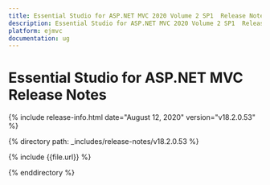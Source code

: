 ```yaml
---
title: Essential Studio for ASP.NET MVC 2020 Volume 2 SP1  Release Notes  
description: Essential Studio for ASP.NET MVC 2020 Volume 2 SP1  Release Notes  
platform: ejmvc
documentation: ug
---
```


# Essential Studio for ASP.NET MVC  Release Notes  

{% include release-info.html date="August 12, 2020"  version="v18.2.0.53" %} 


{% directory path: _includes/release-notes/v18.2.0.53 %}

{% include {{file.url}} %}

{% enddirectory %}